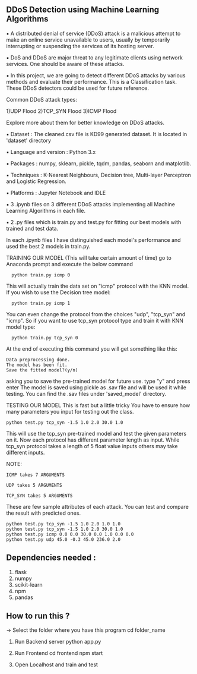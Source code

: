 ## DDoS Detection using Machine Learning Algorithms
▪ A distributed denial of service (DDoS) attack is a malicious attempt to make an online service unavailable to users, usually by temporarily interrupting or suspending the services of its hosting
 server.

▪ DoS and DDoS are major threat to any legitimate clients using network services. One should be aware of these attacks. 

▪ In this project, we are going to detect different DDoS attacks by various methods and evaluate their performance. This is a Classification task. These  DDoS detectors could be used for future
  reference.

Common DDoS attack types:

1)UDP Flood
2)TCP_SYN Flood
3)ICMP Flood

Explore more about them for better knowledge on DDoS attacks.

▪ Dataset :  The cleaned.csv file is KD99 generated dataset. It is located in 'dataset' directory

▪ Language and version : Python 3.x 

▪ Packages             : numpy, sklearn, pickle, tqdm, pandas, seaborn and matplotlib.

▪ Techniques           : K-Nearest Neighbours, Decision tree, Multi-layer Perceptron and Logistic Regression. 

▪ Platforms            : Jupyter Notebook and IDLE


▪ 3 .ipynb files on 3 different DDoS attacks implementing all Machine Learning Algorithms in each file.

▪ 2 .py files which is train.py and test.py for fitting our best models with trained and test data.  


In each .ipynb files I have distinguished each model's performance and used the best 2 models in train.py. 

TRAINING OUR MODEL (This will take certain amount of time)
   go to Anaconda prompt and execute the below command
 
      python train.py icmp 0

   This will actually train the data set on "icmp" protocol with the KNN model.
   If you wish to use the Decision tree model:

      python train.py icmp 1

   You can even change the protocol from the choices "udp", "tcp_syn" and "icmp". 
   So if you want to use tcp_syn protocol type and train it with KNN model type:

      python train.py tcp_syn 0
   
   At the end of executing this command you will get something like this:

    Data preprocessing done.
    The model has been fit.
    Save the fitted model?(y/n)

   asking you to save the pre-trained model for future use. type "y" and press enter
   The model is saved using pickle as .sav file and will be used it while testing.
   You can find the .sav files under 'saved_model' directory. 

TESTING OUR MODEL
   This is fast but a little tricky
   You have to ensure how many parameters you input for testing out the class.
    
    python test.py tcp_syn -1.5 1.0 2.0 30.0 1.0
    
   This will use the tcp_syn pre-trained model and test the given parameters on it.
   Now each protocol has different parameter length as input. While tcp_syn protocol takes
   a length of 5 float value inputs others may take different inputs.
   
   NOTE:
   
	ICMP takes 7 ARGUMENTS
	
	UDP takes 5 ARGUMENTS
	
	TCP_SYN takes 5 ARGUMENTS

These are few sample attributes of each attack. You can test and compare the result with predicted ones.
        
    python test.py tcp_syn -1.5 1.0 2.0 1.0 1.0
	python test.py tcp_syn -1.5 1.0 2.0 30.0 1.0
	python test.py icmp 0.0 0.0 30.0 0.0 1.0 0.0 0.0
	python test.py udp 45.0 -0.3 45.0 236.0 2.0



## Dependencies needed :
 1. flask
 2. numpy
 3. scikit-learn
 3. npm
 4. pandas


## How to run this ?
-> Select the folder where you have this program
   cd folder_name
   1. Run Backend server
          python app.py

   2. Run Frontend
     	cd frontend
     	npm start

  3. Open Localhost and train and test























